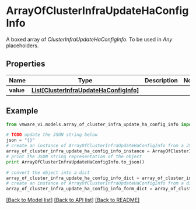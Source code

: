 # ArrayOfClusterInfraUpdateHaConfigInfo

A boxed array of *ClusterInfraUpdateHaConfigInfo*. To be used in *Any* placeholders. 

## Properties
Name | Type | Description | Notes
------------ | ------------- | ------------- | -------------
**value** | [**List[ClusterInfraUpdateHaConfigInfo]**](ClusterInfraUpdateHaConfigInfo.md) |  | 

## Example

```python
from vmware_vi.models.array_of_cluster_infra_update_ha_config_info import ArrayOfClusterInfraUpdateHaConfigInfo

# TODO update the JSON string below
json = "{}"
# create an instance of ArrayOfClusterInfraUpdateHaConfigInfo from a JSON string
array_of_cluster_infra_update_ha_config_info_instance = ArrayOfClusterInfraUpdateHaConfigInfo.from_json(json)
# print the JSON string representation of the object
print ArrayOfClusterInfraUpdateHaConfigInfo.to_json()

# convert the object into a dict
array_of_cluster_infra_update_ha_config_info_dict = array_of_cluster_infra_update_ha_config_info_instance.to_dict()
# create an instance of ArrayOfClusterInfraUpdateHaConfigInfo from a dict
array_of_cluster_infra_update_ha_config_info_form_dict = array_of_cluster_infra_update_ha_config_info.from_dict(array_of_cluster_infra_update_ha_config_info_dict)
```
[[Back to Model list]](../README.md#documentation-for-models) [[Back to API list]](../README.md#documentation-for-api-endpoints) [[Back to README]](../README.md)


